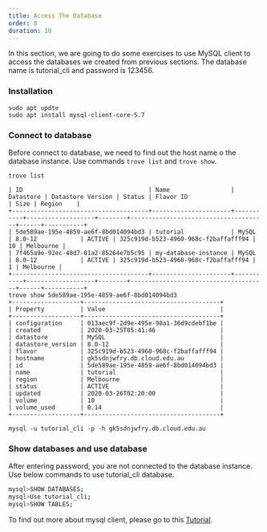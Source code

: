 ```yaml
---
title: Access The Database
order: 8
duration: 10
---
```


In this section, we are going to do some exercises to use MySQL client to access the databases we created from previous sections. The database name is tutorial_cli and password is 123456.

### Installation

```
sudo apt updte
sudo apt install mysql-client-core-5.7
```

### Connect to database

Before connect to database, we need to find out the host name o the database instance. Use commands `trove list` and `trove show`.

```
trove list

| ID                                   | Name                 | Datastore | Datastore Version | Status | Flavor ID                            | Size | Region    |
+--------------------------------------+----------------------+-----------+-------------------+--------+--------------------------------------+------+-----------+
| 5de589ae-195e-4859-ae6f-8bd014094bd3 | tutorial             | MySQL     | 8.0-12            | ACTIVE | 325c919d-b523-4960-968c-f2baffafff94 |   10 | Melbourne |
| 7f465a9e-92ec-48d7-81a2-85264e7b5c95 | my-database-instance | MySQL     | 8.0-12            | ACTIVE | 325c919d-b523-4960-968c-f2baffafff94 |    1 | Melbourne |
+--------------------------------------+----------------------+-----------+-------------------+--------+--------------------------------------+------+-----------+
trove show 5de589ae-195e-4859-ae6f-8bd014094bd3
+-------------------+--------------------------------------+
| Property          | Value                                |
+-------------------+--------------------------------------+
| configuration     | 013aec9f-2d9e-495e-98a1-36d9cdebf1be |
| created           | 2020-03-25T05:41:46                  |
| datastore         | MySQL                                |
| datastore_version | 8.0-12                               |
| flavor            | 325c919d-b523-4960-968c-f2baffafff94 |
| hostname          | gk5sdnjwfry.db.cloud.edu.au          |
| id                | 5de589ae-195e-4859-ae6f-8bd014094bd3 |
| name              | tutorial                             |
| region            | Melbourne                            |
| status            | ACTIVE                               |
| updated           | 2020-03-26T02:20:00                  |
| volume            | 10                                   |
| volume_used       | 0.14                                 |
+-------------------+--------------------------------------+

mysql -u tutorial_cli -p -h gk5sdnjwfry.db.cloud.edu.au
```

### Show databases and use database

After entering password, you are not connected to the database instance. Use below commands to use tutorial_cli database.

```bash
mysql>SHOW DATABASES;
mysql>Use tutorial_cli;
mysql>SHOW TABLES;
```

To find out more about mysql client, please go to this [Tutorial](https://dev.mysql.com/doc/refman/8.0/en/tutorial.html).